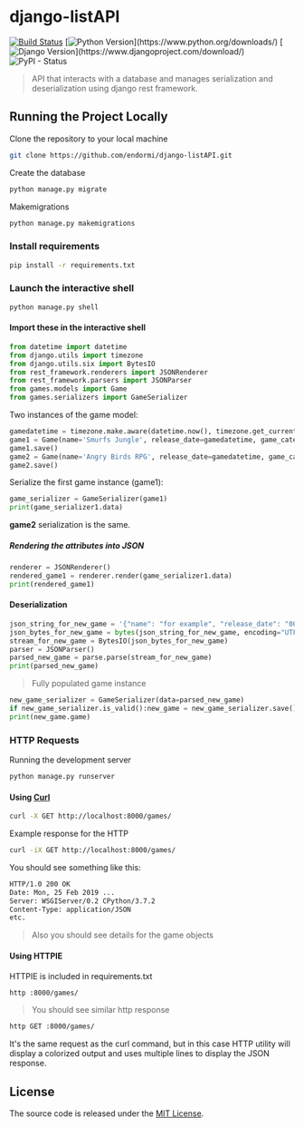 # django-listAPI

[![Build Status](https://travis-ci.org/endormi/django-listAPI.svg?branch=master)](https://travis-ci.org/endormi/django-listAPI)
[![Python Version](https://img.shields.io/badge/python-3.7.2-brightgreen.svg?)](https://www.python.org/downloads/)
[![Django Version](https://img.shields.io/badge/django-2.1.9-brightgreen.svg?)](https://www.djangoproject.com/download/)
![PyPI - Status](https://img.shields.io/pypi/status/django.svg)

> API that interacts with a database and manages serialization and deserialization using django rest framework.

## Running the Project Locally

Clone the repository to your local machine

```bash
git clone https://github.com/endormi/django-listAPI.git
```

Create the database

```bash
python manage.py migrate
```

Makemigrations

```bash
python manage.py makemigrations
```

### Install requirements

```bash
pip install -r requirements.txt
```

### Launch the interactive shell

```bash
python manage.py shell
```

#### Import these in the interactive shell

```python
from datetime import datetime
from django.utils import timezone
from django.utils.six import BytesIO
from rest_framework.renderers import JSONRenderer
from rest_framework.parsers import JSONParser 
from games.models import Game
from games.serializers import GameSerializer
```

Two instances of the game model:

```python
gamedatetime = timezone.make.aware(datetime.now(), timezone.get_current_timezone())
game1 = Game(name='Smurfs Jungle', release_date=gamedatetime, game_category='2D mobile arcade', played=False)
game1.save()
game2 = Game(name='Angry Birds RPG', release_date=gamedatetime, game_category='3D RPG', played=False)
game2.save()
```

Serialize the first game instance (game1):

```python
game_serializer = GameSerializer(game1)
print(game_serializer1.data)
```

**game2** serialization is the same.

##### Rendering the attributes into JSON

```python
renderer = JSONRenderer()
rendered_game1 = renderer.render(game_serializer1.data)
print(rendered_game1)
```

#### Deserialization

```python
json_string_for_new_game = '{"name": "for example", "release_date": "000"}'
json_bytes_for_new_game = bytes(json_string_for_new_game, encoding="UTF-8")
stream_for_new_game = BytesIO(json_bytes_for_new_game)
parser = JSONParser()
parsed_new_game = parse.parse(stream_for_new_game)
print(parsed_new_game)
```

> Fully populated game instance

```python
new_game_serializer = GameSerializer(data=parsed_new_game)
if new_game_serializer.is_valid():new_game = new_game_serializer.save()
print(new_game.game)
```

### HTTP Requests

Running the development server

```bash
python manage.py runserver
```

#### Using [Curl](https://curl.haxx.se/download.html)

```bash
curl -X GET http://localhost:8000/games/
```

Example response for the HTTP

```bash
curl -iX GET http://localhost:8000/games/
```

You should see something like this:

```bash
HTTP/1.0 200 OK
Date: Mon, 25 Feb 2019 ...
Server: WSGIServer/0.2 CPython/3.7.2
Content-Type: application/JSON
etc.
```

> Also you should see details for the game objects

#### Using HTTPIE

HTTPIE is included in requirements.txt

```bash
http :8000/games/
```

> You should see similar http response

```bash
http GET :8000/games/
```

It's the same request as the curl command, but in this case HTTP utility will display a colorized output and uses multiple lines to display the JSON response.


## License

The source code is released under the [MIT License](https://github.com/endormi/django-listAPI/blob/master/LICENSE).
